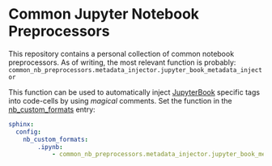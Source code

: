 # Common Jupyter Notebook Preprocessors

This repository contains a personal collection of common notebook preprocessors.
As of writing, the most relevant function is probably:
`common_nb_preprocessors.metadata_injector.jupyter_book_metadata_injector`

This function can be used to automatically inject [JupyterBook](https://jupyterbook.org/intro.html) specific tags into code-cells by using _magical_ comments.
Set the function in the [nb_custom_formats](https://jupyterbook.org/file-types/jupytext.html) entry:

```yaml
sphinx:
  config:
    nb_custom_formats:
        .ipynb:
            - common_nb_preprocessors.metadata_injector.jupyter_book_metadata_injector
```
